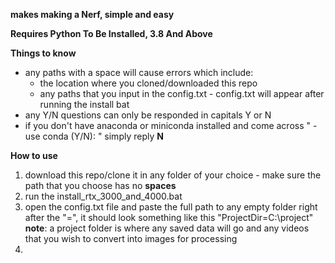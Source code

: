 **makes making a Nerf, simple and easy**

**Requires Python To Be Installed, 3.8 And Above**

**Things to know**
- any paths with a space will cause errors which include:
  - the location where you cloned/downloaded this repo
  - any paths that you input in the config.txt - config.txt will appear after running the install bat
- any Y/N questions can only be responded in capitals Y or N
- if you don't have anaconda or miniconda installed and come across " - use conda (Y/N): " simply reply **N**

**How to use**
1. download this repo/clone it in any folder of your choice - make sure the path that you choose has no **spaces**
2. run the install_rtx_3000_and_4000.bat
3. open the config.txt file and paste the full path to any empty folder right after the "=", it should look something like this "ProjectDir=C:\project" **note**: a project folder is where any saved data will go and any videos that you wish to convert into images for processing
4. 
